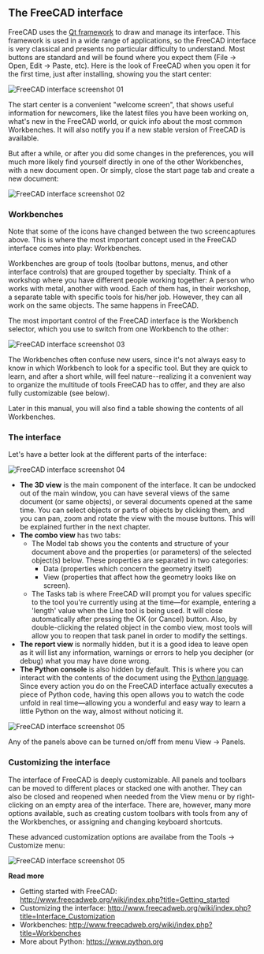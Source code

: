 ## The FreeCAD interface

FreeCAD uses the [Qt framework](https://en.wikipedia.org/wiki/Qt_(software)) to draw and manage its interface. This framework is used in a wide range of applications, so the FreeCAD interface is very classical and presents no particular difficulty to understand. Most buttons are standard and will be found where you expect them (File -> Open, Edit -> Paste, etc). Here is the look of FreeCAD when you open it for the first time, just after installing, showing you the start center:

![FreeCAD interface screenshot 01](http://www.freecadweb.org/wiki/images/4/49/Freecad-interface-01.jpg)

The start center is a convenient "welcome screen", that shows useful information for newcomers, like the latest files you have been working on, what's new in the FreeCAD world, or quick info about the most common Workbenches. It will also notify you if a new stable version of FreeCAD is available.

But after a while, or after you did some changes in the preferences, you will much more likely find yourself directly in one of the other Workbenches, with a new document open. Or simply, close the start page tab and create a new document:

![FreeCAD interface screenshot 02](http://www.freecadweb.org/wiki/images/2/28/Freecad-interface-02.jpg)

### Workbenches

Note that some of the icons have changed between the two screencaptures above. This is where the most important concept used in the FreeCAD interface comes into play: Workbenches. 

Workbenches are group of tools (toolbar buttons, menus, and other interface controls) that are grouped together by specialty. Think of a workshop  where you have different people working together: A person who works with metal, another with wood. Each of them has, in their workshop, a separate table with specific tools for his/her job. However, they can all work on the same objects. The same happens in FreeCAD.

The most important control of the FreeCAD interface is the Workbench selector, which you use to switch from one Workbench to the other:

![FreeCAD interface screenshot 03](http://www.freecadweb.org/wiki/images/9/94/Freecad-interface-03.jpg)

The Workbenches often confuse new users, since it's not always easy to know in which Workbench to look for a specific tool. But they are quick to learn, and after a short while, will feel nature--realizing it a convenient way to organize the multitude of tools FreeCAD has to offer, and they are also fully customizable (see below).

Later in this manual, you will also find a table showing the contents of all Workbenches.

### The interface

Let's have a better look at the different parts of the interface:

![FreeCAD interface screenshot 04](http://www.freecadweb.org/wiki/images/7/76/Freecad-interface-04.jpg)

* **The 3D view** is the main component of the interface. It can be undocked out of the main window, you can have several views of the same document (or same objects), or several documents opened at the same time. You can select objects or parts of objects by clicking them, and you can pan, zoom and rotate the view with the mouse buttons. This will be explained further in the next chapter.
* **The combo view** has two tabs: 
	* The Model tab shows you the contents and structure of your document above and the properties (or parameters) of the selected object(s) below. These properties are separated in two categories: 
		* Data (properties which concern the geometry itself)
		* View (properties that affect how the geometry looks like on screen). 
	* The Tasks tab is where FreeCAD will prompt you for values specific to the tool you're currently using at the time—for example, entering a 'length' value when the Line tool is being used. It will close automatically after pressing the OK (or Cancel) button. Also, by double-clicking the related object in the combo view, most tools will allow you to reopen that task panel in order to modify the settings. 
* **The report view** is normally hidden, but it is a good idea to leave open as it will list any information, warnings or errors to help you decipher (or debug) what you may have done wrong.
* **The Python console** is also hidden by default. This is where you can interact with the contents of the document using the [Python language](https://en.wikipedia.org/wiki/Python_%28programming_language%29). Since every action you do on the FreeCAD interface actually executes a piece of Python code, having this open allows you to watch the code unfold in real time—allowing you a wonderful and easy way to learn a little Python on the way, almost without noticing it.

![FreeCAD interface screenshot 05](http://www.freecadweb.org/wiki/images/4/4f/Freecad-interface-07.jpg)

Any of the panels above can be turned on/off from menu View -> Panels.

### Customizing the interface

The interface of FreeCAD is deeply customizable. All panels and toolbars can be moved to different places or stacked one with another. They can also be closed and reopened when needed from the View menu or by right-clicking on an empty area of the interface. There are, however, many more options available, such as creating custom toolbars with tools from any of the Workbenches, or assigning and changing keyboard shortcuts.

These advanced customization options are availabe from the Tools -> Customize menu:

![FreeCAD interface screenshot 05](http://www.freecadweb.org/wiki/images/3/30/Freecad-interface-06.jpg)

**Read more**

* Getting started with FreeCAD: http://www.freecadweb.org/wiki/index.php?title=Getting_started
* Customizing the interface: http://www.freecadweb.org/wiki/index.php?title=Interface_Customization
* Workbenches: http://www.freecadweb.org/wiki/index.php?title=Workbenches
* More about Python: https://www.python.org
